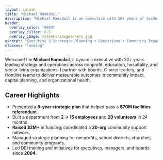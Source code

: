```yaml
---
layout: splash
title: "Michael Ramsdail"
description: "Michael Ramsdail is an executive with 20+ years of leadership experience in strategy, operations, and community impact across nonprofit, education, hospitality, and senior living."
header:
  overlay_color: "#000"
  overlay_filter: 0.5
  overlay_image: /assets/images/hero.jpg
excerpt: "Executive | Strategic Planning • Operations • Community Impact"
classes: "landing"
---
```


Welcome! I'm **Michael Ramsdail**, a dynamic executive with 20+ years leading strategy and operations across nonprofit, education, hospitality, and senior living organizations. I partner with boards, C‑suite leaders, and frontline teams to deliver measurable outcomes in community impact, capital planning, and organizational health.

## Career Highlights
- Presented a **5-year strategic plan** that helped pass a **$70M facilities referendum**.
- Built a department from **2 → 15 employees** and **20 volunteers** in 24 months.
- **Raised $2M+** in funding; coordinated a **20-org** community support network.
- Managed strategic planning for nonprofits, school districts, churches, and community programs.
- Led DEI training and initiatives for executives, managers, and boards since **2004**.
